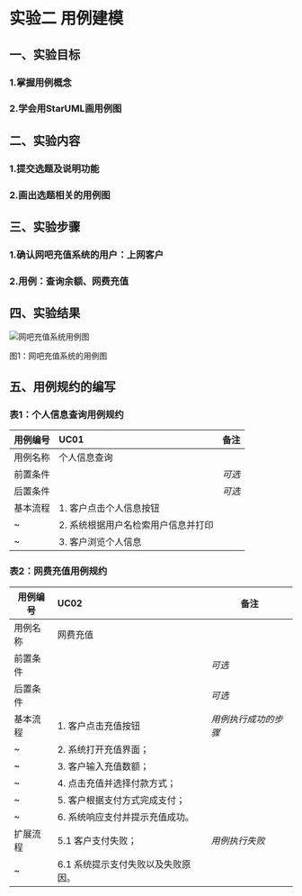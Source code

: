 # 实验二 用例建模

## 一、实验目标

### 1.掌握用例概念
### 2.学会用StarUML画用例图

## 二、实验内容

### 1.提交选题及说明功能
### 2.画出选题相关的用例图

## 三、实验步骤

### 1.确认网吧充值系统的用户：上网客户
### 2.用例：查询余额、网费充值

## 四、实验结果

![网吧充值系统用例图](./sy2/Lab2_UseCaseDiagram.jpg)

图1：网吧充值系统的用例图

## 五、用例规约的编写

### 表1：个人信息查询用例规约  

用例编号  | UC01 | 备注  
-|:-|-  
用例名称  | 个人信息查询  |   
前置条件  |      | *可选*   
后置条件  |      | *可选*   
基本流程  | 1. 客户点击个人信息按钮  |  
~| 2. 系统根据用户名检索用户信息并打印  |   
~| 3. 客户浏览个人信息   |   

### 表2：网费充值用例规约  

用例编号  | UC02 | 备注  
-|:-|-  
用例名称  | 网费充值  |   
前置条件  |      | *可选*   
后置条件  |      | *可选*   
基本流程  | 1. 客户点击充值按钮  |*用例执行成功的步骤*    
~| 2. 系统打开充值界面；  |   
~| 3. 客户输入充值数额；   |   
~| 4. 点击充值并选择付款方式；   |   
~| 5. 客户根据支付方式完成支付；   |
~| 6. 系统响应支付并提示充值成功。   |
扩展流程  | 5.1 客户支付失败；  |*用例执行失败*    
~| 6.1 系统提示支付失败以及失败原因。  |
